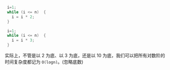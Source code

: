 ```c
 i=1;
 while (i <= n)  {
   i = i * 2;
 }

```

```c
 i=1;
 while (i <= n)  {
   i = i * 3;
 }


```

实际上，不管是以 2 为底、以 3 为底，还是以 10 为底，我们可以把所有对数阶的时间复杂度都记为 `O(logn)`。(忽略底数)

